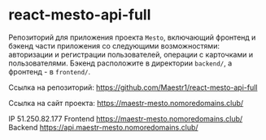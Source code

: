 # react-mesto-api-full
Репозиторий для приложения проекта `Mesto`, включающий фронтенд и бэкенд части приложения со следующими возможностями: авторизации и регистрации пользователей, операции с карточками и пользователями. Бэкенд расположите в директории `backend/`, а фронтенд - в `frontend/`. 

Ссылка на репозиторий: 
https://github.com/Maestr1/react-mesto-api-full

Ссылка на сайт проекта:
https://maestr-mesto.nomoredomains.club/

IP  51.250.82.177
Frontend  https://maestr-mesto.nomoredomains.club/
Backend  https://api.maestr-mesto.nomoredomains.club/
